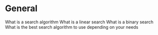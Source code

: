 # General
What is a search algorithm
What is a linear search
What is a binary search
What is the best search algorithm to use depending on your needs
